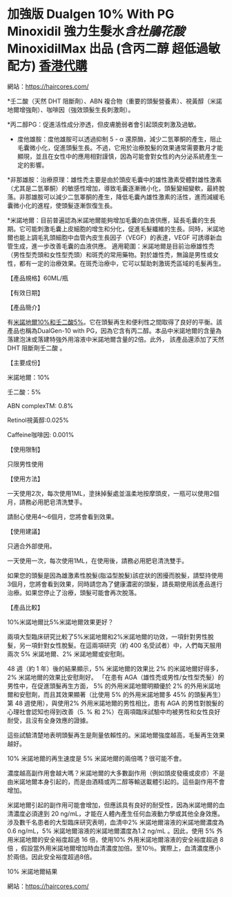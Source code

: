 # 加強版 Dualgen 10% With PG Minoxidil 強力生髮水*含杜鵑花酸* MinoxidilMax 出品 (含丙二醇 超低過敏配方) [香港代購](https://haircores.com/)

網站：https://haircores.com/

*壬二酸（天然 DHT 阻斷劑）、ABN 複合物（重要的頭髮營養素）、視黃醇（米諾地爾增強劑）、咖啡因（強效頭髮生長刺激劑）。

*丙二醇PG：促進活性成分滲透，但皮膚脆弱者會引起頭皮刺激及過敏。

* 度他雄胺：度他雄胺可以透過抑制 5 - α 還原酶，減少二氫睪酮的產生，阻止毛囊微小化，促進頭髮生長。不過，它用於治療脫髮的效果通常需要數月才能顯現，並且在女性中的應用相對謹慎，因為可能會對女性的內分泌系統產生一定的影響。

*非那雄胺：治療原理：雄性禿主要是由於頭皮毛囊中的雄性激素受體對雄性激素（尤其是二氫睪酮）的敏感性增加，導致毛囊逐漸微小化，頭髮變細變軟，最終脫落。非那雄胺可以減少二氫睪酮的產生，降低毛囊內雄性激素的活性，進而減緩毛囊微小化的進程，使頭髮逐漸恢復生長。

*米諾地爾：目前普遍認為米諾地爾能夠增加毛囊的血液供應，延長毛囊的生長期。它可能刺激毛囊上皮細胞的增生和分化，促進毛髮纖維的生長。同時，米諾地爾也能上調毛乳頭細胞中血管內皮生長因子（VEGF）的表達，VEGF 可誘導新血管生成，進一步改善毛囊的血液供應。
適用範圍：米諾地爾是目前治療雄性禿（男性型禿頭和女性型禿頭）和斑禿的常用藥物。對於雄性禿，無論是男性或女性，都有一定的治療效果。在斑禿治療中，它可以幫助刺激斑禿區域的毛髮再生。

【產品規格】60ML/瓶

【有效日期】

【產品簡介】

有[米諾地爾10%和壬二酸5%](https://haircores.com/product/%e5%8a%a0%e5%bc%b7%e7%89%88-dualgen-10-minoxidil-%e5%bc%b7%e5%8a%9b%e7%94%9f%e9%ab%ae%e6%b0%b4%e5%90%ab%e6%9d%9c%e9%b5%91%e8%8a%b1%e9%85%b8-minoxidilmax-%e5%87%ba%e5%93%81-%e5%90%ab%e4%b8%99/)。它在頭髮再生和便利性之間取得了良好的平衡。該產品也稱為DualGen-10 with PG，因為它含有丙二醇。本品中米諾地爾的含量為落建泡沫或落建特強外用溶液中米諾地爾含量的2倍。此外， 該產品還添加了天然 DHT 阻斷劑壬二酸 。

【主要成份】

米諾地爾：10%

壬二酸：5%

ABN complexTM: 0.8%

Retinol視黃醇:0.025%

Caffeine咖啡因: 0.001%

【使用限制】

只限男性使用

【使用方法】

一天使用2次，每次使用1ML，塗抺掉髮處並溫柔地按摩頭皮，一瓶可以使用2個月，請務必用肥皂清洗雙手。

請耐心使用4～6個月，您將會看到效果。

【使用建議】

只適合外部使用。

一天使用一次，每次使用1ML，在使用後，請務必用肥皂清洗雙手。

如果您的頭髮是因為雄激素性脫髮(脂溢型脫髮)該症狀的困擾而脫髮，請堅持使用3個月，您將會看到效果，同時請您為了健康濃密的頭髮，請長期使用該產品進行治療。如果您停止了治療，頭髮可能會再次脫落。

【產品比較】

10%米諾地爾比5%米諾地爾效果更好？

兩項大型臨床研究比較了5%米諾地爾和2%米諾地爾的功效，一項針對男性脫髮，另一項針對女性脫髮。在這兩項研究（約 400 名受試者）中，人們每天服用兩次 5% 米諾地爾、2% 米諾地爾或安慰劑。

48 週（約 1 年）後的結果顯示，5% 米諾地爾的效果比 2% 的米諾地爾好得多，2% 米諾地爾的效果比安慰劑好。 「在患有 AGA（雄性禿或男性/女性型禿髮）的男性中，在促進頭髮再生方面， 5% 的外用米諾地爾明顯優於 2% 的外用米諾地爾和安慰劑，而且其效果顯著（比使用 5% 的外用米諾地爾多 45% 的頭髮再生）第 48 週使用），與使用2% 外用米諾地爾的男性相比，患有 AGA 的男性對脫髮的心理社會認知也得到改善（5. % 和 2%）在兩項臨床試驗中均被男性和女性良好耐受，且沒有全身效應的證據。

這些試驗清楚地表明頭髮再生是劑量依賴性的。米諾地爾強度越高，毛髮再生效果越好。

10% 米諾地爾的再生速度是 5% 米諾地爾的兩倍嗎？很可能不會。

濃度越高副作用會越大嗎？米諾地爾的大多數副作用（例如頭皮發癢或皮疹）不是由米諾地爾本身引起的，而是由酒精或丙二醇等輸送載體引起的。這些副作用不會增加。

米諾地爾引起的副作用可能會增加，但應該具有良好的耐受性，因為米諾地爾的血清濃度必須達到 20 ng/mL，才能在人體內產生任何血液動力學或其他全身效應。涉及數千名患者的大型臨床研究表明，血清中2% 米諾地爾溶液的米諾地爾濃度為0.6 ng/mL，5% 米諾地爾溶液的米諾地爾濃度為1.2 ng/mL 。因此，使用 5% 外用米諾地爾的安全裕度超過 16 倍，使用10% 外用米諾地爾溶液的安全裕度超過 8 倍 ，假設當外用米諾地爾增加時血清濃度加倍。至10％。實際上，血清濃度應小於兩倍。因此安全裕度超過8倍。

10% 米諾地爾結果

網站：https://haircores.com/
